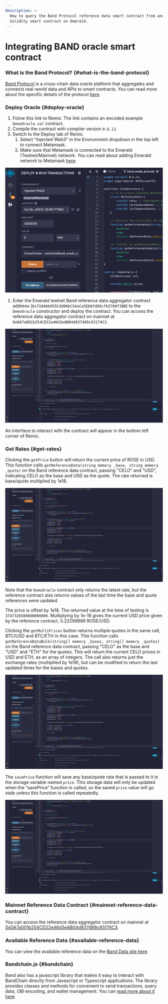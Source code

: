 ```yaml
---
description: >-
  How to query the Band Protocol reference data smart contract from another
  Solidity smart contract on Emerald.
---
```


# Integrating BAND oracle smart contract

### What is the Band Protocol? {#what-is-the-band-protocol}

[Band Protocol](https://bandprotocol.com) is a cross-chain data oracle
platform that aggregates and connects real-world data and APIs to smart
contracts. You can read more about the specific details of the protocol
[here](https://docs.bandchain.org).

### Deploy Oracle {#deploy-oracle}

1. Folow this link to Remix. The link contains an encoded example `DemoOracle.sol` contract.
2. Compile the contract with compiler version `0.6.11`.
3. Switch to the Deploy tab of Remix.
   1. Select "Injected Web3" in the Environment dropdown in the top left to connect Metamask.
   2. Make sure that Metamask is connected to the Emerald (Testnet/Mainnet) network. You can read about adding Emerald network to Metamask [here](https://docs.oasis.dev/general/manage-tokens/how-to-transfer-rose-into-emerald-paratime#metamask).

![environment](../../images/emerald/band_deploy_demooracle_smartcontact.png)

1. Enter the Emerald testnet Band reference data aggregator contract address (`0x71046b955Cdd96bC54aCa5E66fd69cfb5780f3BB`) to the `DemoOracle` constructor and deploy the contract. You can access the reference data aggregator contract on mainnet at `0xDA7a001b254CD22e46d3eAB04d937489c93174C3`.

![environment](../../images/emerald/band_demooracle_smartcontract.png)

An interface to interact with the contract will appear in the bottom left corner of Remix.

### Get Rates {#get-rates}

Clicking the `getPrice` button will return the current price of ROSE in USD. This function calls `getReferenceData(string memory _base, string memory _quote)` on the Band reference data contract, passing "CELO" and "USD", indicating CELO as the base and USD as the quote. The rate returned is base/quote multiplied by 1e18.

![environment](../../images/emerald/band_demooracle_smartcontract.png)

Note that the `DemoOracle` contract only returns the latest rate, but the reference contract also returns values of the last time the base and quote references were updated.

The price is offset by 1e18. The returned value at the time of testing is `3747326500000000000`. Multiplying by 1e-18 gives the current USD price given by the reference contract, 0.22299866 ROSE/USD.

Clicking the `getMultiPrices` button returns multiple quotes in the same call, BTC/USD and BTC/ETH in this case. This function calls `getReferenceDataBulk(string[] memory _bases, string[] memory _quotes)` on the Band reference data contract, passing "CELO" as the base and "USD" and "ETH" for the quotes. This will return the current CELO prices in USD and ETH, as an array of integers. The call also returns just the exchange rates (multipilied by 1e18), but can be modified to return the last updated times for the bases and quotes.

![environment](../../images/emerald/band_demooracle_smartcontract.png)

The `savePrice` function will save any base/quote rate that is passed to it in the storage variable named `price`. This storage data will only be updated when the “savePrice” function is called, so the saved `price` value will go stale unless this function is called repeatedly.

![environment](../../images/emerald/band_demooracle_smartcontract.png)

### Mainnet Reference Data Contract {#mainnet-reference-data-contract}

You can access the reference data aggregator contract on mainnet at [0xDA7a001b254CD22e46d3eAB04d937489c93174C3](https://explorer.celo.org/address/0xDA7a001b254CD22e46d3eAB04d937489c93174C3/transactions).

### Available Reference Data {#available-reference-data}

You can view the available reference data on the [Band Data site here](https://data.bandprotocol.com/).

### Bandchain.js {#bandchain}

Band also has a javascript library that makes it easy to interact with BandChain directly from Javascript or Typescript applications. The library provides classes and methods for convenient to send transactions, query data, OBI encoding, and wallet management. You can [read more about it here](https://data.bandprotocol.com/).
